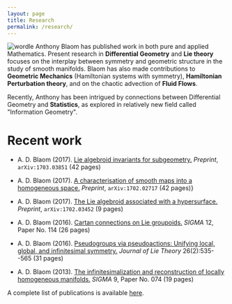 ```yaml
---
layout: page
title: Research
permalink: /research/
---
```

![wordle]({{base.url}}/assets/wordle.png)
Anthony Blaom has published work in both pure and applied Mathematics. 
Present research in **Differential Geometry** and **Lie theory** focuses on the
interplay between symmetry and geometric structure in the study of smooth
manifolds. Blaom has also made contributions to **Geometric
  Mechanics** (Hamiltonian systems with symmetry), **Hamiltonian
  Perturbation theory**, and on the chaotic advection of **Fluid
  Flows**.

Recently, Anthony has been intrigued by connections between
Differential Geometry and **Statistics**, as explored in relatively
new field called "Information Geometry".

# Recent work

- A. D. Blaom (2017). [Lie algebroid invariants for
   subgeometry.](https://arxiv.org/abs/1703.03851) *Preprint*,  `arXiv:1703.03851` (42 pages)

- A. D. Blaom (2017). [A characterisation of smooth maps
  into a homogeneous space.](https://arxiv.org/abs/1702.02717) *Preprint*, `arXiv:1702.02717` (42 pages)}

- A. D. Blaom (2017). [The Lie algebroid associated with a
  hypersurface.](https://arxiv.org/abs/1702.03452) *Preprint*, `arXiv:1702.03452` (9 pages)

- A. D. Blaom (2016). [Cartan connections on Lie
  groupoids.](https://arxiv.org/abs/1605.04365) *SIGMA* 12, Paper No. 114 (26 pages)

- A. D. Blaom (2016). [Pseudogroups via pseudoactions:
  Unifying local, global, and infinitesimal symmetry.](https://www.researchgate.net/publication/267454445_Pseudogroups_via_pseudoactions_Unifying_local_global_and_infinitesimal_symmetry)  *Journal of
    Lie Theory* 26(2):535--565 (31 pages)

- A. D. Blaom (2013). [The infinitesimalization and
  reconstruction of locally homogeneous manifolds.](https://arxiv.org/abs/1304.7838) *SIGMA* 
    9, Paper No. 074 (19 pages)

A complete list of publications is available [here](https://scholar.google.co.nz/citations?user=3kzwz40AAAAJ&hl=en).



